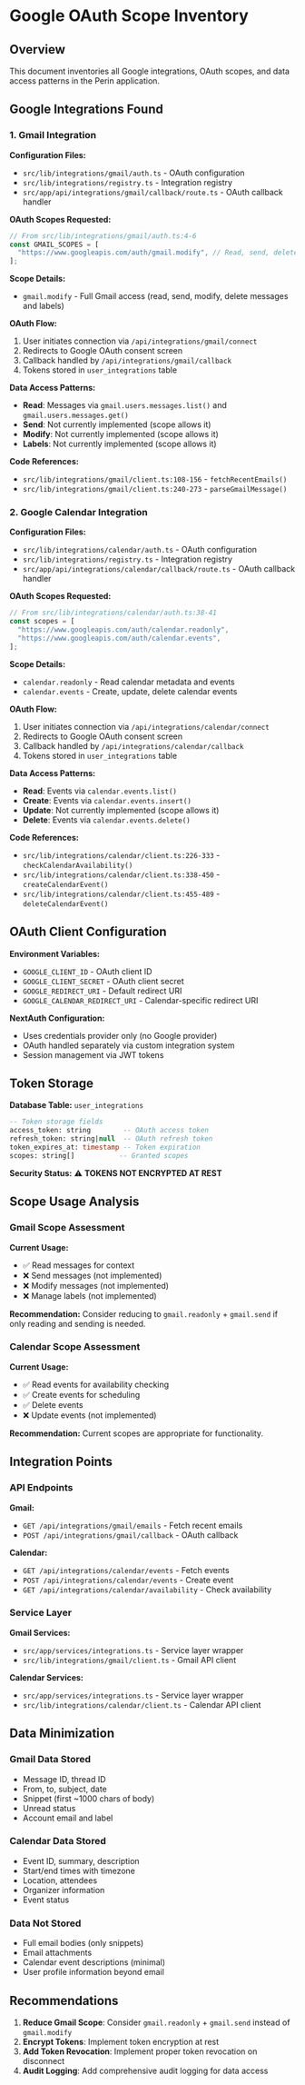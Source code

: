 # Google OAuth Scope Inventory

## Overview

This document inventories all Google integrations, OAuth scopes, and data access patterns in the Perin application.

## Google Integrations Found

### 1. Gmail Integration

**Configuration Files:**

- `src/lib/integrations/gmail/auth.ts` - OAuth configuration
- `src/lib/integrations/registry.ts` - Integration registry
- `src/app/api/integrations/gmail/callback/route.ts` - OAuth callback handler

**OAuth Scopes Requested:**

```typescript
// From src/lib/integrations/gmail/auth.ts:4-6
const GMAIL_SCOPES = [
  "https://www.googleapis.com/auth/gmail.modify", // Read, send, delete emails
];
```

**Scope Details:**

- `gmail.modify` - Full Gmail access (read, send, modify, delete messages and labels)

**OAuth Flow:**

1. User initiates connection via `/api/integrations/gmail/connect`
2. Redirects to Google OAuth consent screen
3. Callback handled by `/api/integrations/gmail/callback`
4. Tokens stored in `user_integrations` table

**Data Access Patterns:**

- **Read**: Messages via `gmail.users.messages.list()` and `gmail.users.messages.get()`
- **Send**: Not currently implemented (scope allows it)
- **Modify**: Not currently implemented (scope allows it)
- **Labels**: Not currently implemented (scope allows it)

**Code References:**

- `src/lib/integrations/gmail/client.ts:108-156` - `fetchRecentEmails()`
- `src/lib/integrations/gmail/client.ts:240-273` - `parseGmailMessage()`

### 2. Google Calendar Integration

**Configuration Files:**

- `src/lib/integrations/calendar/auth.ts` - OAuth configuration
- `src/lib/integrations/registry.ts` - Integration registry
- `src/app/api/integrations/calendar/callback/route.ts` - OAuth callback handler

**OAuth Scopes Requested:**

```typescript
// From src/lib/integrations/calendar/auth.ts:38-41
const scopes = [
  "https://www.googleapis.com/auth/calendar.readonly",
  "https://www.googleapis.com/auth/calendar.events",
];
```

**Scope Details:**

- `calendar.readonly` - Read calendar metadata and events
- `calendar.events` - Create, update, delete calendar events

**OAuth Flow:**

1. User initiates connection via `/api/integrations/calendar/connect`
2. Redirects to Google OAuth consent screen
3. Callback handled by `/api/integrations/calendar/callback`
4. Tokens stored in `user_integrations` table

**Data Access Patterns:**

- **Read**: Events via `calendar.events.list()`
- **Create**: Events via `calendar.events.insert()`
- **Update**: Not currently implemented (scope allows it)
- **Delete**: Events via `calendar.events.delete()`

**Code References:**

- `src/lib/integrations/calendar/client.ts:226-333` - `checkCalendarAvailability()`
- `src/lib/integrations/calendar/client.ts:338-450` - `createCalendarEvent()`
- `src/lib/integrations/calendar/client.ts:455-489` - `deleteCalendarEvent()`

## OAuth Client Configuration

**Environment Variables:**

- `GOOGLE_CLIENT_ID` - OAuth client ID
- `GOOGLE_CLIENT_SECRET` - OAuth client secret
- `GOOGLE_REDIRECT_URI` - Default redirect URI
- `GOOGLE_CALENDAR_REDIRECT_URI` - Calendar-specific redirect URI

**NextAuth Configuration:**

- Uses credentials provider only (no Google provider)
- OAuth handled separately via custom integration system
- Session management via JWT tokens

## Token Storage

**Database Table:** `user_integrations`

```sql
-- Token storage fields
access_token: string        -- OAuth access token
refresh_token: string|null  -- OAuth refresh token
token_expires_at: timestamp -- Token expiration
scopes: string[]           -- Granted scopes
```

**Security Status:** ⚠️ **TOKENS NOT ENCRYPTED AT REST**

## Scope Usage Analysis

### Gmail Scope Assessment

**Current Usage:**

- ✅ Read messages for context
- ❌ Send messages (not implemented)
- ❌ Modify messages (not implemented)
- ❌ Manage labels (not implemented)

**Recommendation:** Consider reducing to `gmail.readonly` + `gmail.send` if only reading and sending is needed.

### Calendar Scope Assessment

**Current Usage:**

- ✅ Read events for availability checking
- ✅ Create events for scheduling
- ✅ Delete events
- ❌ Update events (not implemented)

**Recommendation:** Current scopes are appropriate for functionality.

## Integration Points

### API Endpoints

**Gmail:**

- `GET /api/integrations/gmail/emails` - Fetch recent emails
- `POST /api/integrations/gmail/callback` - OAuth callback

**Calendar:**

- `GET /api/integrations/calendar/events` - Fetch events
- `POST /api/integrations/calendar/events` - Create event
- `GET /api/integrations/calendar/availability` - Check availability

### Service Layer

**Gmail Services:**

- `src/app/services/integrations.ts` - Service layer wrapper
- `src/lib/integrations/gmail/client.ts` - Gmail API client

**Calendar Services:**

- `src/app/services/integrations.ts` - Service layer wrapper
- `src/lib/integrations/calendar/client.ts` - Calendar API client

## Data Minimization

### Gmail Data Stored

- Message ID, thread ID
- From, to, subject, date
- Snippet (first ~1000 chars of body)
- Unread status
- Account email and label

### Calendar Data Stored

- Event ID, summary, description
- Start/end times with timezone
- Location, attendees
- Organizer information
- Event status

### Data Not Stored

- Full email bodies (only snippets)
- Email attachments
- Calendar event descriptions (minimal)
- User profile information beyond email

## Recommendations

1. **Reduce Gmail Scope**: Consider `gmail.readonly` + `gmail.send` instead of `gmail.modify`
2. **Encrypt Tokens**: Implement token encryption at rest
3. **Add Token Revocation**: Implement proper token revocation on disconnect
4. **Audit Logging**: Add comprehensive audit logging for data access
